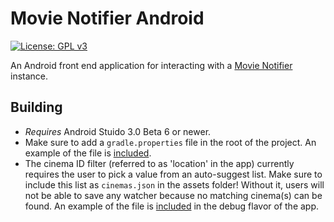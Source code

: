 # Movie Notifier Android

[![License: GPL v3](https://img.shields.io/badge/License-GPL%20v3-blue.svg)](https://github.com/jpelgrom/Movie-Notifier-Android/blob/master/LICENSE.md)

An Android front end application for interacting with a [Movie Notifier](https://github.com/SijmenHuizenga/Movie-Notifier) instance.

## Building

 - *Requires* Android Stuido 3.0 Beta 6 or newer.
 - Make sure to add a `gradle.properties` file in the root of the project. An example of the file is [included](https://github.com/jpelgrom/Movie-Notifier-Android/blob/master/gradle.properties.example).
 - The cinema ID filter (referred to as 'location' in the app) currently requires the user to pick a value from an auto-suggest list. Make sure to include this list as `cinemas.json` in the assets folder! Without it, users will not be able to save any watcher because no matching cinema(s) can be found. An example of the file is [included](https://github.com/jpelgrom/Movie-Notifier-Android/blob/master/app/src/debug/assets/cinemas.json.example) in the debug flavor of the app.